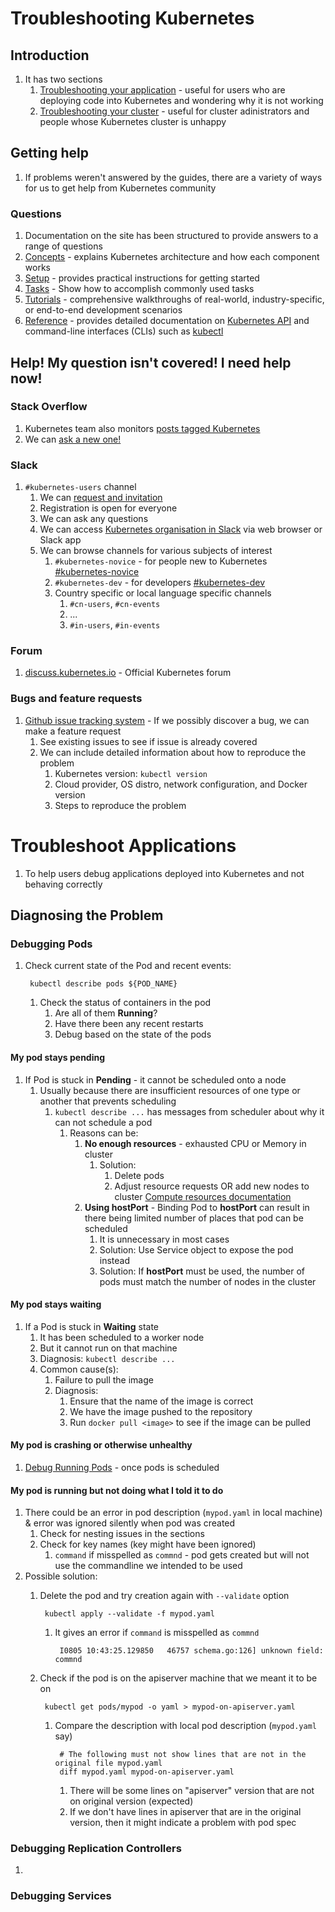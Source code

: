 # Troubleshooting Kubernetes #
## Introduction ##
1. It has two sections
	1. [Troubleshooting your application](https://kubernetes.io/docs/tasks/debug-application-cluster/debug-application/) - useful for users who are deploying code into Kubernetes and wondering why it is not working
	2. [Troubleshooting your cluster](https://kubernetes.io/docs/tasks/debug-application-cluster/debug-cluster/) - useful for cluster adinistrators and people whose Kubernetes cluster is unhappy

## Getting help ##
1. If problems weren't answered by the guides, there are a variety of ways for us to get help from Kubernetes community

### Questions ###
1. Documentation on the site has been structured to provide answers to a range of questions
2. [Concepts](https://kubernetes.io/docs/concepts/) - explains Kubernetes architecture and how each component works
3. [Setup](https://kubernetes.io/docs/setup/) - provides practical instructions for getting started
4. [Tasks](https://kubernetes.io/docs/tasks/) - Show how to accomplish commonly used tasks
5. [Tutorials](https://kubernetes.io/docs/tutorials/) - comprehensive walkthroughs of real-world, industry-specific, or end-to-end development scenarios
6. [Reference](https://kubernetes.io/docs/reference/) - provides detailed documentation on [Kubernetes API](https://kubernetes.io/docs/reference/generated/kubernetes-api/v1.21/) and command-line interfaces (CLIs) such as [kubectl](https://kubernetes.io/docs/reference/kubectl/overview/)

## Help! My question isn't covered! I need help now! ##
### Stack Overflow ###
1. Kubernetes team also monitors [posts tagged Kubernetes](https://stackoverflow.com/questions/tagged/kubernetes)
2. We can [ask a new one!](https://stackoverflow.com/questions/ask?tags=kubernetes)

### Slack ###
1. `#kubernetes-users` channel
	1. We can [request and invitation](https://slack.kubernetes.io/)
	2. Registration is open for everyone
	3. We can ask any questions
	4. We can access [Kubernetes organisation in Slack](https://kubernetes.slack.com/) via web browser or Slack app
	5. We can browse channels for various subjects of interest
		1. `#kubernetes-novice` - for people new to Kubernetes [#kubernetes-novice](https://kubernetes.slack.com/messages/kubernetes-novice)
		2. `#kubernetes-dev` - for developers [#kubernetes-dev](https://kubernetes.slack.com/messages/kubernetes-dev)
		3. Country specific or local language specific channels
			1. `#cn-users`, `#cn-events`
			2. ...
			3. `#in-users`, `#in-events`

### Forum ###
1. [discuss.kubernetes.io](https://discuss.kubernetes.io/) - Official Kubernetes forum

### Bugs and feature requests ###
1. [Github issue tracking system](https://github.com/kubernetes/kubernetes/issues) - If we possibly discover a bug, we can make a feature request
	1. See existing issues to see if issue is already covered
	2. We can include detailed information about how to reproduce the problem
		1. Kubernetes version: `kubectl version`
		2. Cloud provider, OS distro, network configuration, and Docker version
		3. Steps to reproduce the problem

# Troubleshoot Applications #
1. To help users debug applications deployed into Kubernetes and not behaving correctly

## Diagnosing the Problem ##
### Debugging Pods ###
1. Check current state of the Pod and recent events:

		kubectl describe pods ${POD_NAME}
		
	1. Check the status of containers in the pod
		1. Are all of them **Running**?
		2. Have there been any recent restarts
		3. Debug based on the state of the pods

#### My pod stays pending ####
1. If Pod is stuck in **Pending** - it cannot be scheduled onto a node
	1. Usually because there are insufficient resources of one type or another that prevents scheduling
		1. `kubectl describe ...` has messages from scheduler about why it can not schedule a pod
			1. Reasons can be:
				1. **No enough resources** - exhausted CPU or Memory in cluster
					1. Solution: 
						1. Delete pods
						2. Adjust resource requests OR add new nodes to cluster [Compute resources documentation](https://kubernetes.io/docs/concepts/configuration/manage-resources-containers/)
				2. **Using hostPort** - Binding Pod to **hostPort** can result in there being limited number of places that pod can be scheduled
					1. It is unnecessary in most cases
					2. Solution: Use Service object to expose the pod instead
					3. Solution: If **hostPort** must be used, the number of pods must match the number of nodes in the cluster

#### My pod stays waiting ####
1. If a Pod is stuck in **Waiting** state
	1. It has been scheduled to a worker node
	2. But it cannot run on that machine
	3. Diagnosis: `kubectl describe ...`
	4. Common cause(s):
		1. Failure to pull the image
		2. Diagnosis:
			1. Ensure that the name of the image is correct
			2. We have the image pushed to the repository
			3. Run `docker pull <image>` to see if the image can be pulled

#### My pod is crashing or otherwise unhealthy ####
1. [Debug Running Pods](https://kubernetes.io/docs/tasks/debug-application-cluster/debug-running-pod/) - once pods is scheduled

#### My pod is running but not doing what I told it to do ####
1. There could be an error in pod description (`mypod.yaml` in local machine) & error was ignored silently when pod was created
	1. Check for nesting issues in the sections
	2. Check for key names (key might have been ignored)
		1. `command` if misspelled as `commnd` - pod gets created but will not use the commandline we intended to be used
2. Possible solution:
	1. Delete the pod and try creation again with `--validate` option

			kubectl apply --validate -f mypod.yaml
			
		1. It gives an error if `command` is misspelled as `commnd`

				I0805 10:43:25.129850   46757 schema.go:126] unknown field: commnd
				
	2. Check if the pod is on the apiserver machine that we meant it to be on

			kubectl get pods/mypod -o yaml > mypod-on-apiserver.yaml
			
		1. Compare the description with local pod description (`mypod.yaml` say)

				# The following must not show lines that are not in the original file mypod.yaml
				diff mypod.yaml mypod-on-apiserver.yaml
				
			1. There will be some lines on "apiserver" version that are not on original version (expected)
			2. If we don't have lines in apiserver that are in the original version, then it might indicate a problem with pod spec
 
### Debugging Replication Controllers ###
1. 

### Debugging Services ###